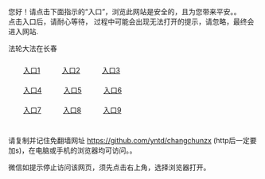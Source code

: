您好！请点击下面指示的“入口”，浏览此网站是安全的，且为您带来平安。。 <br/>
点击入口后，请耐心等待， 过程中可能会出现无法打开的提示，请忽略，最终会进入网站. </br>

法轮大法在长春<br/>
<div style="padding:10px"><a style="margin:20px" target="_blank" href="https://d18xfhy1j1tqye.cloudfront.net/2Qpsp?vdjmxfv" id="ccLink1" rel="nofollow">入口1</a> <a target="_blank" style="margin:20px" href="https://d1wwtkuqrn1h5z.cloudfront.net/2Qpsp?znhkp" id="ccLink2" rel="nofollow">入口2</a> <a style="margin:20px" target="_blank" href="https://d2ed1dcgcf2fcq.cloudfront.net/2Qpsp?vzhudt" id="ccLink3" rel="nofollow">入口3</a></div>

<div style="padding:10px" ><a style="margin:20px" target="_blank" href="https://d18xfhy1j1tqye.cloudfront.net/2Qpsp?vdjmxfv" id="ccLink4" rel="nofollow">入口4</a> <a style="margin:20px" href="https://d1wwtkuqrn1h5z.cloudfront.net/2Qpsp?znhkp" target="_blank" id="ccLink5" rel="nofollow">入口5</a> <a style="margin:20px" href="https://d2ed1dcgcf2fcq.cloudfront.net/2Qpsp?vzhudt" target="_blank" id="ccLink6" rel="nofollow">入口6</a></div>

<div style="padding:10px"><a style="margin:20px" target="_blank" href="https://d18xfhy1j1tqye.cloudfront.net/2Qpsp?vdjmxfv" id="ccLink7" rel="nofollow">入口7</a> <a style="margin:20px" href="https://d1wwtkuqrn1h5z.cloudfront.net/2Qpsp?znhkp" target="_blank" id="ccLink8" rel="nofollow">入口8</a> <a style="margin:20px" target="_blank" href="https://d2ed1dcgcf2fcq.cloudfront.net/2Qpsp?vzhudt" id="ccLink9" rel="nofollow">入口9</a></div>

<br/>



请复制并记住免翻墙网址 https://github.com/yntd/changchunzx (http后一定要加s)，在电脑或手机的浏览器均可访问。。<br/>

微信如提示停止访问该网页，须先点击右上角，选择浏览器打开。
